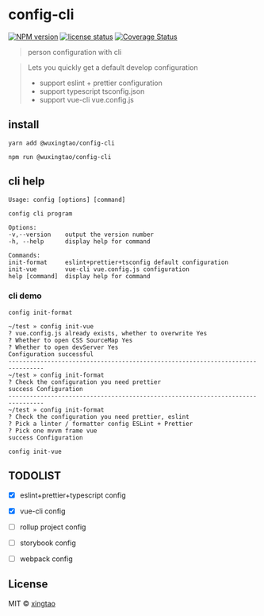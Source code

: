 # config-cli

[![NPM version][npm-image]][npm-url]
[![license status][license-image]][npm-url]
[![Coverage Status](https://coveralls.io/repos/github/wuxingtao/config-cli/badge.svg?branch=master)](https://coveralls.io/github/wuxingtao/config-cli?branch=master)


>person configuration with cli

>Lets you quickly get a default develop configuration
>* support eslint + prettier configuration
>* support typescript tsconfig.json
>* support vue-cli vue.config.js

## install
`yarn add @wuxingtao/config-cli`

`npm run @wuxingtao/config-cli`

## cli help
```
Usage: config [options] [command]

config cli program

Options:
-v,--version    output the version number
-h, --help      display help for command

Commands:
init-format     eslint+prettier+tsconfig default configuration
init-vue        vue-cli vue.config.js configuration
help [command]  display help for command
```

### cli demo
`config init-format`

```
~/test » config init-vue     
? vue.config.js already exists, whether to overwrite Yes
? Whether to open CSS SourceMap Yes
? Whether to open devServer Yes
Configuration successful
--------------------------------------------------------------------------------
~/test » config init-format
? Check the configuration you need prettier
success Configuration
--------------------------------------------------------------------------------
~/test » config init-format
? Check the configuration you need prettier, eslint
? Pick a linter / formatter config ESLint + Prettier
? Pick one mvvm frame vue
success Configuration
```

`config init-vue`

## TODOLIST
-[x] eslint+prettier+typescript config
-[x] vue-cli config
-[ ] rollup project config
-[ ] storybook config
-[ ] webpack config


## License

MIT © [xingtao](https://github.com/wuxingtao)


[npm-image]: https://badge.fury.io/js/config-cli.svg
[npm-url]: https://www.npmjs.com/package/config-cli
[travis-image]: https://travis-ci.com/config-cli.svg?branch=master
[travis-url]: https://travis-ci.com/config-cli
[daviddm-image]: https://david-dm.org/config-cli.svg?theme=shields.io
[daviddm-url]: https://david-dm.org/config-cli
[license-image]: https://img.shields.io/github/license/wuxingtao/config-cli

